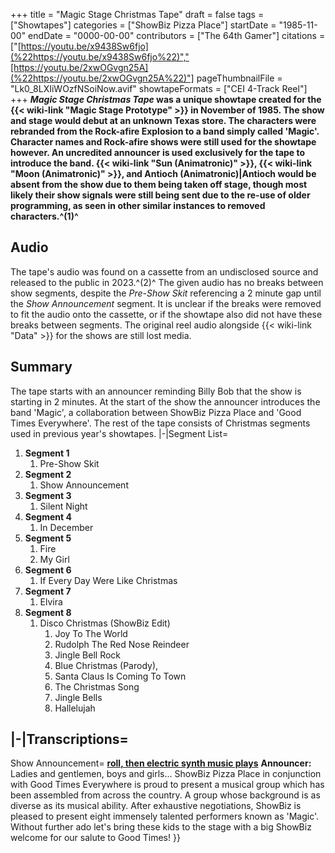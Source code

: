 +++
title = "Magic Stage Christmas Tape"
draft = false
tags = ["Showtapes"]
categories = ["ShowBiz Pizza Place"]
startDate = "1985-11-00"
endDate = "0000-00-00"
contributors = ["The 64th Gamer"]
citations = ["[https://youtu.be/x9438Sw6fjo](%22https://youtu.be/x9438Sw6fjo%22)","[https://youtu.be/2xwOGvgn25A](%22https://youtu.be/2xwOGvgn25A%22)"]
pageThumbnailFile = "Lk0_8LXIiWOzfNSoiNow.avif"
showtapeFormats = ["CEI 4-Track Reel"]
+++
***Magic Stage Christmas Tape* was a unique showtape created for the {{< wiki-link "Magic Stage Prototype" >}} in November of 1985.
The show and stage would debut at an unknown Texas store. The characters were rebranded from the Rock-afire Explosion to a band simply called 'Magic'. Character names and Rock-afire shows were still used for the showtape however. An uncredited announcer is used exclusively for the tape to introduce the band.
{{< wiki-link "Sun (Animatronic)" >}}, {{< wiki-link "Moon (Animatronic)" >}}, and Antioch (Animatronic)|Antioch would be absent from the show due to them being taken off stage, though most likely their show signals were still being sent due to the re-use of older programming, as seen in other similar instances to removed characters.^(1)^**

## Audio

The tape's audio was found on a cassette from an undisclosed source and released to the public in 2023.^(2)^ The given audio has no breaks between show segments, despite the *Pre-Show Skit* referencing a 2 minute gap until the *Show Announcement* segment. It is unclear if the breaks were removed to fit the audio onto the cassette, or if the showtape also did not have these breaks between segments.
The original reel audio alongside {{< wiki-link "Data" >}} for the shows are still lost media.

## Summary

The tape starts with an announcer reminding Billy Bob that the show is starting in 2 minutes. At the start of the show the announcer introduces the band 'Magic', a collaboration between ShowBiz Pizza Place and 'Good Times Everywhere'. The rest of the tape consists of Christmas segments used in previous year's showtapes.
|-|Segment List=

1.  **Segment 1**
    1.  Pre-Show Skit
2.  **Segment 2**
    1.  Show Announcement
3.  **Segment 3**
    1.  Silent Night
4.  **Segment 4**
    1.  In December
5.  **Segment 5**
    1.  Fire
    2.  My Girl
6.  **Segment 6**
    1.  If Every Day Were Like Christmas
7.  **Segment 7**
    1.  Elvira
8.  **Segment 8**
    1.  Disco Christmas (ShowBiz Edit)
        1.  Joy To The World
        2.  Rudolph The Red Nose Reindeer
        3.  Jingle Bell Rock
        4.  Blue Christmas (Parody),
        5.  Santa Claus Is Coming To Town
        6.  The Christmas Song
        7.  Jingle Bells
        8.  Hallelujah

|-|Transcriptions=
-
Show Announcement=
**[roll, then electric synth music plays](Drums)**
**Announcer:**
Ladies and gentlemen, boys and girls... ShowBiz Pizza Place in conjunction with Good Times Everywhere is proud to present a musical group which has been assembled from across the country. A group whose background is as diverse as its musical ability. After exhaustive negotiations, ShowBiz is pleased to present eight immensely talented performers known as 'Magic'. Without further ado let's bring these kids to the stage with a big ShowBiz welcome for our salute to Good Times!
}}
